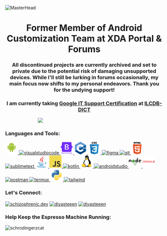 ![MasterHead](https://logos-download.com/wp-content/uploads/2020/06/XDA_Developers_Logo.png)

<h1 align="center">Former Member of Android Customization Team at XDA Portal & Forums</h1>
<h3 align="center">All discontinued projects are currently archived and set to private due to the potential risk of damaging unsupported devices. While I'll still be lurking in forums occasionally, my main focus now shifts to my personal endeavors. Thank you for the undying support!</h3>

<h3 align="center">I am currently taking <a href="https://grow.google/certificates/it-support/">Google IT Support Certification</a> at <a href="https://dict.gov.ph">ILCDB-DICT</a> </h3>

<img align="right" width="400" src="https://user-images.githubusercontent.com/74038190/212281763-e6ecd7ef-c4aa-45b6-a97c-f33f6bb592bd.gif">
<br clear="left"/>
<h3 align="left">Languages and Tools:</h3>
<p align="left"> <a href="https://developer.android.com" target="_blank" rel="noreferrer"> <img src="https://raw.githubusercontent.com/devicons/devicon/master/icons/android/android-original-wordmark.svg" alt="android" width="40" height="40"/> </a> <a href="https://code.visualstudio.com" target="_blank" rel="noreferrer"> <img src="https://upload.wikimedia.org/wikipedia/commons/9/9a/Visual_Studio_Code_1.35_icon.svg" alt="visualstudiocode" width="40" height="40"/> </a> <a href="https://getbootstrap.com" target="_blank" rel="noreferrer"> <img src="https://raw.githubusercontent.com/devicons/devicon/master/icons/bootstrap/bootstrap-plain-wordmark.svg" alt="bootstrap" width="40" height="40"/> </a> <a href="https://www.w3schools.com/cpp/" target="_blank" rel="noreferrer"> <img src="https://raw.githubusercontent.com/devicons/devicon/master/icons/cplusplus/cplusplus-original.svg" alt="cplusplus" width="40" height="40"/> </a> <a href="https://www.w3schools.com/css/" target="_blank" rel="noreferrer"> <img src="https://raw.githubusercontent.com/devicons/devicon/master/icons/css3/css3-original-wordmark.svg" alt="css3" width="40" height="40"/> </a> <a href="https://www.figma.com/" target="_blank" rel="noreferrer"> <img src="https://www.vectorlogo.zone/logos/figma/figma-icon.svg" alt="figma" width="40" height="40"/> </a> <a href="https://git-scm.com/" target="_blank" rel="noreferrer"> <img src="https://www.vectorlogo.zone/logos/git-scm/git-scm-icon.svg" alt="git" width="40" height="40"/> </a> <a href="https://www.w3.org/html/" target="_blank" rel="noreferrer"> <img src="https://raw.githubusercontent.com/devicons/devicon/master/icons/html5/html5-original-wordmark.svg" alt="html5" width="40" height="40"/> </a> <a href="https://www.sublimetext.com" target="_blank" rel="noreferrer"> <img src="https://upload.wikimedia.org/wikipedia/en/d/d2/Sublime_Text_3_logo.png" alt="sublimetext" width="40" height="40"/> </a> <a href="https://www.java.com" target="_blank" rel="noreferrer"> <img src="https://raw.githubusercontent.com/devicons/devicon/master/icons/java/java-original.svg" alt="java" width="40" height="40"/> </a> <a href="https://developer.mozilla.org/en-US/docs/Web/JavaScript" target="_blank" rel="noreferrer"> <img src="https://raw.githubusercontent.com/devicons/devicon/master/icons/javascript/javascript-original.svg" alt="javascript" width="40" height="40"/> </a> <a href="https://kotlinlang.org" target="_blank" rel="noreferrer"> <img src="https://www.vectorlogo.zone/logos/kotlinlang/kotlinlang-icon.svg" alt="kotlin" width="40" height="40"/> </a> <a href="https://www.linux.org/" target="_blank" rel="noreferrer"> <img src="https://raw.githubusercontent.com/devicons/devicon/master/icons/linux/linux-original.svg" alt="linux" width="40" height="40"/> </a> <a href="https://developer.android.com/studio/intro" target="_blank" rel="noreferrer"> <img src="https://upload.wikimedia.org/wikipedia/commons/thumb/5/55/Android_Studio_Logo_%282023%29.svg/240px-Android_Studio_Logo_%282023%29.svg.png" alt="androidstudio" width="40" height="40"/> </a> <a href="https://nodejs.org" target="_blank" rel="noreferrer"> <img src="https://raw.githubusercontent.com/devicons/devicon/master/icons/nodejs/nodejs-original-wordmark.svg" alt="nodejs" width="40" height="40"/> </a> <a href="https://www.oracle.com/" target="_blank" rel="noreferrer"> <img src="https://raw.githubusercontent.com/devicons/devicon/master/icons/oracle/oracle-original.svg" alt="oracle" width="40" height="40"/> </a> <a href="https://postman.com" target="_blank" rel="noreferrer"> <img src="https://www.vectorlogo.zone/logos/getpostman/getpostman-icon.svg" alt="postman" width="40" height="40"/>  </a> <a href="https://github.com/termux/termux-app#github" target="_blank" rel="noreferrer"> <img src="https://upload.wikimedia.org/wikipedia/commons/f/f3/Termux_2.png" alt="termux" width="40" height="40"/> </a> <a href="https://www.python.org" target="_blank" rel="noreferrer"> <img src="https://raw.githubusercontent.com/devicons/devicon/master/icons/python/python-original.svg" alt="python" width="40" height="40"/> </a> <a href="https://tailwindcss.com/" target="_blank" rel="noreferrer"> <img src="https://www.vectorlogo.zone/logos/tailwindcss/tailwindcss-icon.svg" alt="tailwind" width="40" height="40"/> </a> </p>

<h3 align="left">Let's Connect:</h3>
<p align="left">
<a href="https://fb.com/schizophrenic.dev" target="blank"><img align="center" src="https://upload.wikimedia.org/wikipedia/commons/b/b9/2023_Facebook_icon.svg" alt="schizophrenic.dev" height="35" width="40" /></a>  
<a href="https://twitter.com/diyasteeen" target="blank"><img align="center" src="https://upload.wikimedia.org/wikipedia/commons/c/ce/X_logo_2023.svg" alt="diyasteeen" height="30" width="30" /></a>
<a href="https://linkedin.com/in/diyasteeen" target="blank"><img align="center" src="https://upload.wikimedia.org/wikipedia/commons/b/b1/LinkedIn_Logo_2013_%282%29.svg" alt="diyasteeen" height="30" width="50" /></a> </p>

<h3 align="left">Help Keep the Espresso Machine Running:</h3>
<p><a href="https://ko-fi.com/schrodingerzcat"> <img align="left" src="https://cdn.ko-fi.com/cdn/kofi3.png?v=3" height="50" width="210" alt="schrodingerzcat" /></a></p><br></br>

